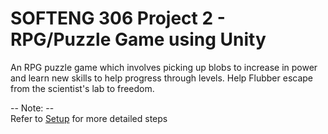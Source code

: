 # SOFTENG 306 Project 2 - RPG/Puzzle Game using Unity

An RPG puzzle game which involves picking up blobs to increase in power and learn new skills to help progress through levels. Help Flubber escape from the scientist's lab to freedom.

-- Note: --  
Refer to [Setup](https://github.com/ElliotWhiley/306_project2/wiki/setup) for more detailed steps

